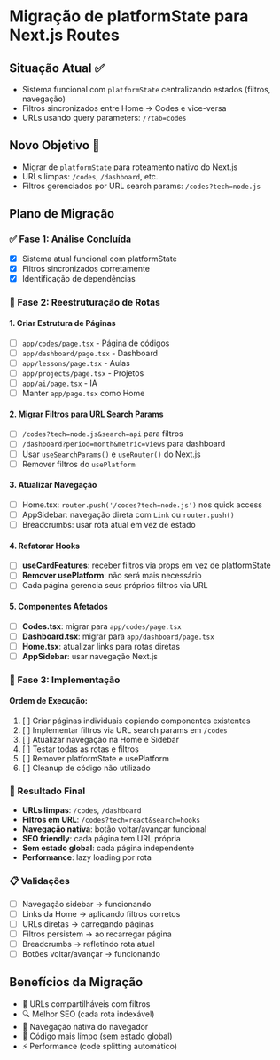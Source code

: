 # Migração de platformState para Next.js Routes

## Situação Atual ✅
- Sistema funcional com `platformState` centralizando estados (filtros, navegação)
- Filtros sincronizados entre Home → Codes e vice-versa
- URLs usando query parameters: `/?tab=codes`

## Novo Objetivo 🎯
- Migrar de `platformState` para roteamento nativo do Next.js
- URLs limpas: `/codes`, `/dashboard`, etc.
- Filtros gerenciados por URL search params: `/codes?tech=node.js`

## Plano de Migração

### ✅ Fase 1: Análise Concluída
- [x] Sistema atual funcional com platformState
- [x] Filtros sincronizados corretamente
- [x] Identificação de dependências

### 🔄 Fase 2: Reestruturação de Rotas

#### 1. Criar Estrutura de Páginas
- [ ] `app/codes/page.tsx` - Página de códigos 
- [ ] `app/dashboard/page.tsx` - Dashboard
- [ ] `app/lessons/page.tsx` - Aulas
- [ ] `app/projects/page.tsx` - Projetos
- [ ] `app/ai/page.tsx` - IA
- [ ] Manter `app/page.tsx` como Home

#### 2. Migrar Filtros para URL Search Params
- [ ] `/codes?tech=node.js&search=api` para filtros
- [ ] `/dashboard?period=month&metric=views` para dashboard
- [ ] Usar `useSearchParams()` e `useRouter()` do Next.js
- [ ] Remover filtros do `usePlatform`

#### 3. Atualizar Navegação
- [ ] Home.tsx: `router.push('/codes?tech=node.js')` nos quick access
- [ ] AppSidebar: navegação direta com `Link` ou `router.push()`
- [ ] Breadcrumbs: usar rota atual em vez de estado

#### 4. Refatorar Hooks
- [ ] **useCardFeatures**: receber filtros via props em vez de platformState
- [ ] **Remover usePlatform**: não será mais necessário
- [ ] Cada página gerencia seus próprios filtros via URL

#### 5. Componentes Afetados
- [ ] **Codes.tsx**: migrar para `app/codes/page.tsx`
- [ ] **Dashboard.tsx**: migrar para `app/dashboard/page.tsx`  
- [ ] **Home.tsx**: atualizar links para rotas diretas
- [ ] **AppSidebar**: usar navegação Next.js

### 🔄 Fase 3: Implementação

#### Ordem de Execução:
1. [ ] Criar páginas individuais copiando componentes existentes
2. [ ] Implementar filtros via URL search params em `/codes`
3. [ ] Atualizar navegação na Home e Sidebar
4. [ ] Testar todas as rotas e filtros
5. [ ] Remover platformState e usePlatform
6. [ ] Cleanup de código não utilizado

### 🎯 Resultado Final
- **URLs limpas**: `/codes`, `/dashboard` 
- **Filtros em URL**: `/codes?tech=react&search=hooks`
- **Navegação nativa**: botão voltar/avançar funcional
- **SEO friendly**: cada página tem URL própria
- **Sem estado global**: cada página independente
- **Performance**: lazy loading por rota

### 📋 Validações
- [ ] Navegação sidebar → funcionando
- [ ] Links da Home → aplicando filtros corretos  
- [ ] URLs diretas → carregando páginas
- [ ] Filtros persistem → ao recarregar página
- [ ] Breadcrumbs → refletindo rota atual
- [ ] Botões voltar/avançar → funcionando

## Benefícios da Migração
- 🚀 URLs compartilháveis com filtros
- 🔍 Melhor SEO (cada rota indexável)
- 🎯 Navegação nativa do navegador  
- 🧹 Código mais limpo (sem estado global)
- ⚡ Performance (code splitting automático)